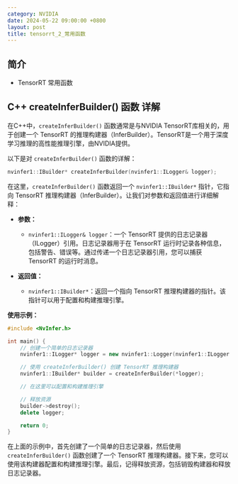 ```yaml
---
category: NVIDIA
date: 2024-05-22 09:00:00 +0800
layout: post
title: tensorrt_2_常用函数
---
```

## 简介

+ TensorRT 常用函数

## C++ createInferBuilder() 函数 详解

在C++中，`createInferBuilder()` 函数通常是与NVIDIA TensorRT库相关的，用于创建一个 TensorRT 的推理构建器（InferBuilder）。TensorRT是一个用于深度学习推理的高性能推理引擎，由NVIDIA提供。

以下是对 `createInferBuilder()` 函数的详解：

```cpp
nvinfer1::IBuilder* createInferBuilder(nvinfer1::ILogger& logger);
```

在这里，`createInferBuilder()` 函数返回一个 `nvinfer1::IBuilder*` 指针，它指向 TensorRT 推理构建器（InferBuilder）。让我们对参数和返回值进行详细解释：

- **参数：**
  - `nvinfer1::ILogger& logger`：一个 TensorRT 提供的日志记录器（ILogger）引用。日志记录器用于在 TensorRT 运行时记录各种信息，包括警告、错误等。通过传递一个日志记录器引用，您可以捕获 TensorRT 的运行时消息。

- **返回值：**
  - `nvinfer1::IBuilder*`：返回一个指向 TensorRT 推理构建器的指针。该指针可以用于配置和构建推理引擎。

**使用示例：**

```cpp
#include <NvInfer.h>

int main() {
    // 创建一个简单的日志记录器
    nvinfer1::ILogger* logger = new nvinfer1::Logger(nvinfer1::ILogger::Severity::kINFO);

    // 使用 createInferBuilder() 创建 TensorRT 推理构建器
    nvinfer1::IBuilder* builder = createInferBuilder(*logger);

    // 在这里可以配置和构建推理引擎

    // 释放资源
    builder->destroy();
    delete logger;

    return 0;
}
```

在上面的示例中，首先创建了一个简单的日志记录器，然后使用 `createInferBuilder()` 函数创建了一个 TensorRT 推理构建器。接下来，您可以使用该构建器配置和构建推理引擎。最后，记得释放资源，包括销毁构建器和释放日志记录器。